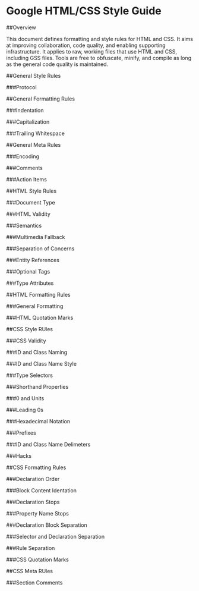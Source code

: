Google HTML/CSS Style Guide
===========================
    
##Overview

This document defines formatting and style rules for HTML and
CSS. It aims at improving collaboration, code quality, and
enabling supporting infrastructure. It applies to raw,
working files that use HTML and CSS, including GSS
files. Tools are free to obfuscate, minify, and compile as
long as the general code quality is maintained.
     
##General Style Rules 

  ###Protocol

  ##General Formatting Rules

  ###Indentation

  ###Capitalization

  ###Trailing Whitespace

##General Meta Rules
  
  ###Encoding

  ###Comments

  ###Action Items

##HTML Style Rules

  ###Document Type

  ###HTML Validity

  ###Semantics

  ###Multimedia Fallback

  ###Separation of Concerns

  ###Entity References

  ###Optional Tags

  ###Type Attributes

##HTML Formatting Rules

  ###General Formatting

  ###HTML Quotation Marks

##CSS Style RUles
  
  ###CSS Validity

  ###ID and Class Naming

  ###ID and Class Name Style

  ###Type Selectors

  ###Shorthand Properties

  ###0 and Units

  ###Leading 0s

  ###Hexadecimal Notation

  ###Prefixes

  ###ID and Class Name Delimeters

  ###Hacks

##CSS Formatting Rules

  ###Declaration Order

  ###Block Content Identation

  ###Declaration Stops

  ###Property Name Stops

  ###Declaration Block Separation

  ###Selector and Declaration Separation

  ###Rule Separation

  ###CSS Quotation Marks

##CSS Meta RUles
  
  ###Section Comments


